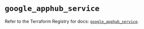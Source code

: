 # `google_apphub_service`

Refer to the Terraform Registry for docs: [`google_apphub_service`](https://registry.terraform.io/providers/hashicorp/google/5.35.0/docs/resources/apphub_service).
